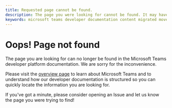```yaml
---
title: Requested page cannot be found.
description: The page you were looking for cannot be found. It may have been moved.
keywords: microsoft teams developer documentation content migrated moved not found
---
```

# Oops! Page not found

The page you are looking for can no longer be found in the Microsoft Teams developer platform documentation. We are sorry for the inconvenience.

Please visit the [overview page](/microsoftteams/platform/overview) to learn about Microsoft Teams and to understand how our developer documentation is structured so you can quickly locate the information you are looking for.

If you've got a minute, please consider opening an Issue and let us know the page you were trying to find!

